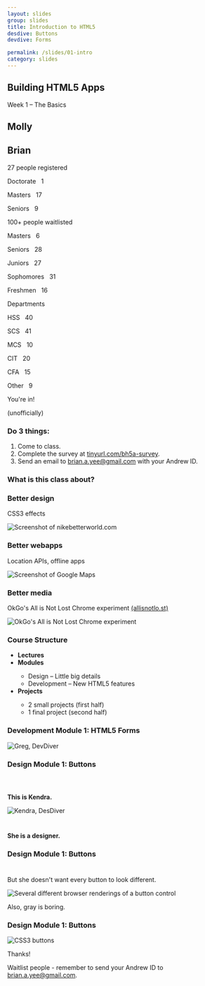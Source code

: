 ```yaml
---
layout: slides
group: slides
title: Introduction to HTML5
desdive: Buttons
devdive: Forms

permalink: /slides/01-intro
category: slides
---
```


<article class="dark">
  <h1>Building HTML5 Apps</h1>
  <p>Week 1 &ndash; The Basics</p>
</article>

<article>
  <h2>Molly</h2>
</article>

<article>
  <h2>Brian</h2>
</article>

<article>
  <section class="build">
    <p class="em-txt">27 people registered</p>
    <aside class="center-txt">
      <p>Doctorate &nbsp; 1</p>
      <p>Masters &nbsp; 17</p>
      <p>Seniors &nbsp; 9</p>
    </aside>
  </section>
</article>

<article>
  <section class="build">
    <p class="em-txt">100+ people waitlisted</p>
    <aside class="center-txt">
      <p>Masters &nbsp; 6</p>
      <p>Seniors &nbsp; 28</p>
      <p>Juniors &nbsp; 27</p>
      <p>Sophomores &nbsp; 31</p>
      <p>Freshmen &nbsp; 16</p>
    </aside>
  </section>
</article>

<article>
  <section class="build">
    <p class="em-txt">Departments</p>
    <aside class="center-txt">
      <p>HSS &nbsp; 40</p>
      <p>SCS &nbsp; 41</p>
      <p>MCS &nbsp; 10</p>
      <p>CIT &nbsp; 20</p>
      <p>CFA &nbsp; 15</p>
      <p>Other &nbsp; 9</p>
    </aside>
  </section>
</article>

<article>
  <p class="em-txt">You're in!</p>
  <p class="center-txt">(unofficially)</p>
</article>

<article>
  <h3>Do 3 things:</h3>
  <ol class="build">
    <li>Come to class.</li>
    <li>Complete the survey at <a href="http://www.tinyurl.com/html5stuco-survey">tinyurl.com/bh5a-survey</a>.</li>
    <li>Send an email to <a href="mailto:brian.a.yee@gmail.com">brian.a.yee@gmail.com</a> with your Andrew ID.</li>
  </ol>
</article>

<article>
  <h3>What is this class about?</h3>
</article>

<article class="fill">
  <h3>Better design</h3>
  <p class="source white">CSS3 effects</p>
  <img src="/img/01-html5-nike.jpg" alt="Screenshot of nikebetterworld.com" />
</article>

<article class="fill">
  <h3>Better webapps</h3>
  <p class="source white">Location APIs, offline apps</p>
  <img src="/img/01-geolocation.jpg" alt="Screenshot of Google Maps" />
</article>

<article class="fill">
  <h3>Better media</h3>
  <p class="source white">OkGo's All is Not Lost Chrome experiment <a href="http://allisnotlo.st">(allisnotlo.st)</a></p>
  <img src="/img/01-html5experiment.jpg" alt="OkGo's All is Not Lost Chrome experiment" />
</article>

<article>
  <h3>Course Structure</h3>
  <ul class="build">
    <li><strong>Lectures</strong></li>
    <li><strong>Modules</strong></li>
      <ul>
        <li>Design &ndash; Little big details</li>
        <li>Development &ndash; New HTML5 features</li>
      </ul>
    <li><strong>Projects</strong></li>
      <ul>
        <li>2 small projects (first half)</li>
        <li>1 final project (second half)</li>
      </ul>
  </ul>
</article>

<article>
  <h3>Development Module 1: HTML5 Forms</h3>
  <img src="/img/dev-greg.jpg" alt="Greg, DevDiver" class="centered"/>
</article>

<article class="fill">
  <h3>Design Module 1: Buttons</h3>
  <img src="/img/01-button-title.jpg" alt="" />
</article>

<article>
  <p class="center-txt" style="margin-top:40px"><strong>This is Kendra.</strong></p>
  <img src="/img/des-kendra.jpg" alt="Kendra, DesDiver" class="centered" />
  <p class="center-txt" style="margin-top:40px"><strong>She is a designer.</strong></p>
  <h3 class="footer">Design Module 1: Buttons</h3>
</article>

<article>
  <p class="center-txt" style="margin-top:40px">But she doesn't want every button to look different.</p>
  <img src="/img/01-different-browser-buttons.png" alt="Several different browser renderings of a button control" class="centered" />
  <p class="center-txt">Also, gray is boring.</p>
  <h3 class="footer">Design Module 1: Buttons</h3>
</article>

<article>
  <img src="/img/01-buttons.png" alt="CSS3 buttons" class="centered">
</article>

<article>
  <p class="em-txt">Thanks!</p>
  <p class="center-txt">Waitlist people - remember to send your Andrew ID to <a href="mailto:brian.a.yee@gmail.com">brian.a.yee@gmail.com</a>.</p>
</article>
